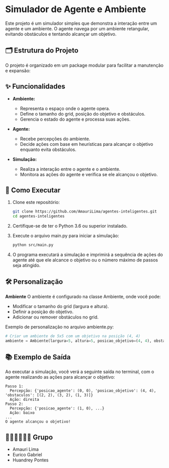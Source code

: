 # Simulador de Agente e Ambiente

Este projeto é um simulador simples que demonstra a interação entre um agente e um ambiente. O agente navega por um ambiente retangular, evitando obstáculos e tentando alcançar um objetivo.

## 🗂 Estrutura do Projeto

O projeto é organizado em um package modular para facilitar a manutenção e expansão:

## ✨ Funcionalidades

- **Ambiente:**

  - Representa o espaço onde o agente opera.
  - Define o tamanho do grid, posição do objetivo e obstáculos.
  - Gerencia o estado do agente e processa suas ações.

- **Agente:**

  - Recebe percepções do ambiente.
  - Decide ações com base em heurísticas para alcançar o objetivo enquanto evita obstáculos.

- **Simulação:**
  - Realiza a interação entre o agente e o ambiente.
  - Monitora as ações do agente e verifica se ele alcançou o objetivo.

## 🚀 Como Executar

1. Clone este repositório:

   ```bash
   git clone https://github.com/AmauriLima/agentes-inteligentes.git
   cd agentes-inteligentes
   ```

2. Certifique-se de ter o Python 3.6 ou superior instalado.

3. Execute o arquivo main.py para iniciar a simulação:

   ```bash
   python src/main.py
   ```

4. O programa executará a simulação e imprimirá a sequência de ações do agente até que ele alcance o objetivo ou o número máximo de passos seja atingido.

## 🛠 Personalização

**Ambiente**
O ambiente é configurado na classe Ambiente, onde você pode:

- Modificar o tamanho do grid (largura e altura).
- Definir a posição do objetivo.
- Adicionar ou remover obstáculos no grid.

Exemplo de personalização no arquivo ambiente.py:

```py
# Criar um ambiente de 5x5 com um objetivo na posição (4, 4)
ambiente = Ambiente(largura=5, altura=5, posicao_objetivo=(4, 4), obstaculos=[(2, 2), (3, 2), (1, 3)])
```

## 📚 Exemplo de Saída

Ao executar a simulação, você verá a seguinte saída no terminal, com o agente realizando as ações para alcançar o objetivo:

```
Passo 1:
  Percepção: {'posicao_agente': (0, 0), 'posicao_objetivo': (4, 4), 'obstaculos': [(2, 2), (3, 2), (1, 3)]}
  Ação: direita
Passo 2:
  Percepção: {'posicao_agente': (1, 0), ...}
  Ação: baixo
...
O agente alcançou o objetivo!
```

## 👨‍🎓👨‍🎓👨‍🎓 Grupo

- Amauri Lima
- Eurico Gabriel
- Huandrey Pontes
